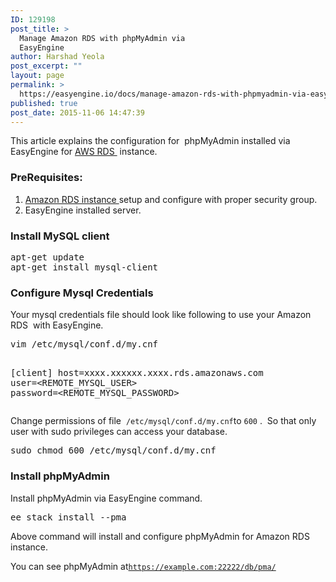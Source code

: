 ```yaml
---
ID: 129198
post_title: >
  Manage Amazon RDS with phpMyAdmin via
  EasyEngine
author: Harshad Yeola
post_excerpt: ""
layout: page
permalink: >
  https://easyengine.io/docs/manage-amazon-rds-with-phpmyadmin-via-easyengine/
published: true
post_date: 2015-11-06 14:47:39
---
```

This article explains the configuration for  phpMyAdmin installed via EasyEngine for <a href="http://docs.aws.amazon.com/AmazonRDS/latest/UserGuide/CHAP_GettingStarted.CreatingConnecting.MySQL.html" target="_blank">AWS RDS </a> instance.
<h3>PreRequisites:</h3>
<ol>
	<li><a href="http://docs.aws.amazon.com/AmazonRDS/latest/UserGuide/CHAP_GettingStarted.CreatingConnecting.MySQL.html" target="_blank">Amazon RDS instance </a>setup and configure with proper security group.</li>
	<li>EasyEngine installed server.</li>
</ol>
<h3>Install MySQL client</h3>
<pre class="bash">apt-get update
apt-get install mysql-client</pre>
<h3>Configure Mysql Credentials</h3>
Your mysql credentials file should look like following to use your Amazon RDS  with EasyEngine.
<pre class="bash">vim /etc/mysql/conf.d/my.cnf

[client]
host=xxxx.xxxxxx.xxxx.rds.amazonaws.com
user=&lt;REMOTE_MYSQL_USER&gt;
password=&lt;REMOTE_MYSQL_PASSWORD&gt;</pre>
Change permissions of file  <code>/etc/mysql/conf.d/my.cnf</code>to <code>600</code> .  So that only user with sudo privileges can access your database.
<pre class="no-highlight">sudo chmod 600 /etc/mysql/conf.d/my.cnf</pre>
<h3>Install phpMyAdmin</h3>
Install phpMyAdmin via EasyEngine command.
<pre class="bash">ee stack install --pma</pre>
Above command will install and configure phpMyAdmin for Amazon RDS instance.

You can see phpMyAdmin at<code>https://example.com:22222/db/pma/</code>
<h3></h3>